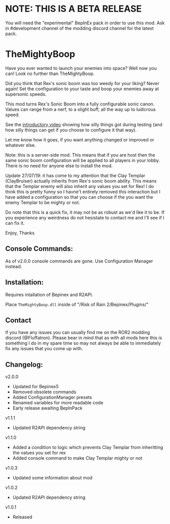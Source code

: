 # NOTE: THIS IS A BETA RELEASE

You will need the "experimental" BepInEx pack in order to use this mod. Ask in #development channel of the modding discord channel for the latest pack.

# TheMightyBoop

Have you ever wanted to launch your enemies into space? Well now you can! Look no further than TheMightyBoop.

Did you think that Rex's sonic boom was too weedy for your liking? Never again! Set the configuration to your taste and boop your enemies away at supersonic speeds.

This mod turns Rex's Sonic Boom into a fully configurable sonic canon. Values can range from a nerf, to a slight buff, all the way up to ludicrous speed.

See the [introductory video](https://streamable.com/s9bxp) showing how silly things got during testing (and how silly things can get if you choose to configure it that way).

Let me know how it goes, if you want anything changed or improved or whatever else.

Note: this is a server-side mod. This means that if you are host then the same sonic boom configuration will be applied to all players in your lobby. There is no need for anyone else to install the mod.

Update 27/07/19: it has come to my attention that the Clay Templar (ClayBruiser) actually inherits from Rex's sonic boom ability. This means that the Templar enemy will also inherit any values you set for Rex! I do think this is pretty funny so I havne't entirely removed this interaction but I have added a configuration so that you can choose if the you want the enemy Templar to be mighty or not. 

Do note that this is a quick fix, it may not be as robust as we'd like it to be. If you experience any weirdness do not hesistate to contact me and I'll see if I can fix it.

Enjoy,
Thanks

## Console Commands:

As of v2.0.0 console commands are gone. Use Configuration Manager instead.

## Installation:

Requires intallation of Bepinex and R2API. 

Place `TheMightyBoop.dll` inside of "/Risk of Rain 2/Bepinex/Plugins/"

## Contact

If you have any issues you can usually find me on the ROR2 modding discord (@Fluffatron). Please bear in mind that as with all mods here this is something I do in my spare time so may not always be able to immediately fix any issues that you come up with. 

## Changelog:

v2.0.0
- Updated for Bepinex5
- Removed obsolete commands
- Added ConfigurationManager presets
- Renamed variables for more readable code
- Early release awaiting BepInPack

v1.1.1
- Updated R2API dependency string

v1.1.0
- Added a condition to logic which prevents Clay Templar from inheritting the values you set for rex
- Added console command to make Clay Templar mighty or not

v1.0.3 
- Updated some information about mod

v1.0.2 
- Updated R2API dependency string

v1.0.1 
- Released